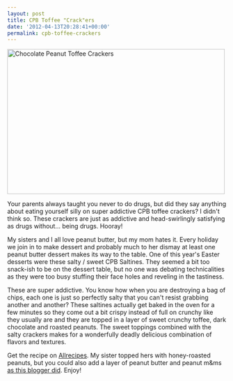 ```yaml
---
layout: post
title: CPB Toffee "Crack"ers
date: '2012-04-13T20:28:41+00:00'
permalink: cpb-toffee-crackers
---
```

<a href="http://www.flickr.com/photos/kstar810/7075121503/" title="Chocolate Peanut Toffee Crackers by kstar810, on Flickr"><img src="http://farm8.staticflickr.com/7191/7075121503_34bf35809d.jpg" width="500" height="333" alt="Chocolate Peanut Toffee Crackers"></a>

Your parents always taught you never to do drugs, but did they say anything about eating yourself silly on super addictive CPB toffee crackers? I didn't think so. These crackers are just as addictive and head-swirlingly satisfying as drugs without… being drugs. Hooray!

My sisters and I all love peanut butter, but my mom hates it. Every holiday we join in to make dessert and probably much to her dismay at least one peanut butter dessert makes its way to the table. One of this year's Easter desserts were these salty / sweet CPB Saltines. They seemed a bit too snack-ish to be on the dessert table, but no one was debating technicalities as they were too busy stuffing their face holes and reveling in the tastiness.

These are super addictive. You know how when you are destroying a bag of chips, each one is just so perfectly salty that you can't resist grabbing another and another? These saltines actually get baked in the oven for a few minutes so they come out a bit crispy instead of full on crunchy like they usually are and they are topped in a layer of sweet crunchy toffee, dark chocolate and roasted peanuts. The sweet toppings combined with the salty crackers makes for a wonderfully deadly delicious combination of flavors and textures.

Get the recipe on <a href="http://allrecipes.com/recipe/easy-toffee-bars/detail.aspx?event8=1&prop24=SR_Title&e11=chocolate%20saltines&e8=Quick%20Search&event10=1&e7=Recipe%20Search%20Results">Allrecipes</a>. My sister topped hers with honey-roasted peanuts, but you could also add a layer of peanut butter and peanut m&ms <a href="http://grinandbakeit.com/peanut-butter-chocolate-holiday-bark-with-a-secret-ingredient">as this blogger did</a>. Enjoy!

